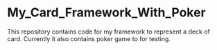 My_Card_Framework_With_Poker
============================

This repository contains code for my framework to represent a deck of card. Currently it also contains poker game to for testing.